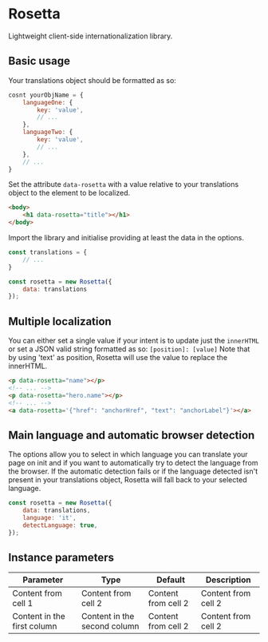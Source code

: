 # Rosetta

Lightweight client-side internationalization library.

## Basic usage

Your translations object should be formatted as so:

```javascript
cosnt yourObjName = {
    languageOne: {
        key: 'value',
        // ...
    },
    languageTwo: {
        key: 'value',
        // ...
    },
    // ...
}
```

Set the attribute `data-rosetta` with a value relative to your translations object to the element to be localized.

```html
<body>
    <h1 data-rosetta="title"></h1>
</body>
```

Import the library and initialise providing at least the data in the options.

```javascript
const translations = {
    // ...
}

const rosetta = new Rosetta({
    data: translations
});
```

## Multiple localization

You can either set a single value if your intent is to update just the `innerHTML` or set a JSON valid string formatted as so: `[position]: [value]`
Note that by using 'text' as position, Rosetta will use the value to replace the innerHTML.

```html
<p data-rosetta="name"></p>
<!-- ... -->
<p data-rosetta="hero.name"></p>
<!-- ... -->
<a data-rosetta='{"href": "anchorHref", "text": "anchorLabel"}'></a>
```

## Main language and automatic browser detection

The options allow you to select in which language you can translate your page on init and if you want to automatically try to detect the language from the browser. If the automatic detection fails or if the language detected isn't present in your translations object, Rosetta will fall back to your selected language.

```javascript
const rosetta = new Rosetta({
    data: translations,
    language: 'it',
    detectLanguage: true,
});
```

## Instance parameters

Parameter | Type | Default | Description
------ | ------ | ------ | ------
Content from cell 1 | Content from cell 2 | Content from cell 2 | Content from cell 2
Content in the first column | Content in the second column | Content from cell 2 | Content from cell 2